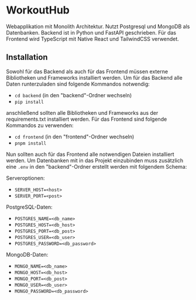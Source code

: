 # WorkoutHub

Webapplikation mit Monolith Architektur. Nutzt Postgresql und MongoDB als Datenbanken.
Backend ist in Python und FastAPI geschrieben. Für das Frontend wird TypeScript mit Native React und TailwindCSS verwendet.

## Installation

Sowohl für das Backend als auch für das Frontend müssen externe Bibliotheken und Frameworks installiert werden.
Um für das Backend alle Daten runterzuladen sind folgende Kommandos notwendig:

- `cd backend` (in den "backend"-Ordner wechseln)
- `pip install`

anschließend sollten alle Bibliotheken und Frameworks aus der requirements.txt installiert werden.
Für das Frontend sind folgende Kommandos zu verwenden:

- `cd frontend` (in den "frontend"-Ordner wechseln)
- `pnpm install`

Nun sollten auch für das Frontend alle notwendigen Dateien installiert werden.
Um Datenbanken mit in das Projekt einzubinden muss zusätzlich eine `.env` in den "backend"-Ordner erstellt werden mit folgendem Schema:

Serveroptionen:
- `SERVER_HOST=<host>`
- `SERVER_PORT=<post>`

PostgreSQL-Daten:
- `POSTGRES_NAME=<db_name>`
- `POSTGRES_HOST=<db_host>`
- `POSTGRES_PORT=<db_post>`
- `POSTGRES_USER=<db_user>`
- `POSTGRES_PASSWORD=<db_password>`

MongoDB-Daten:
- `MONGO_NAME=<db_name>`
- `MONGO_HOST=<db_host>`
- `MONGO_PORT=<db_post>`
- `MONGO_USER=<db_user>`
- `MONGO_PASSWORD=<db_password>`